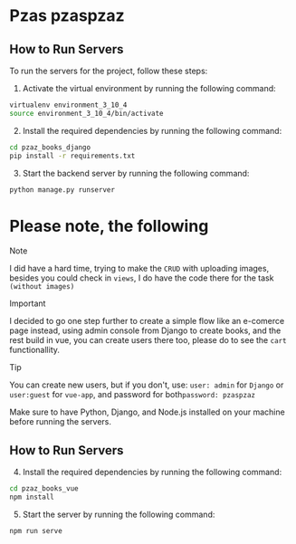 # Pzas pzaspzaz

## How to Run Servers

To run the servers for the project, follow these steps:

1. Activate the virtual environment by running the following command:
  ```bash
  virtualenv environment_3_10_4
  source environment_3_10_4/bin/activate
  ```

2. Install the required dependencies by running the following command:
  ```bash
  cd pzaz_books_django
  pip install -r requirements.txt
  ```

3. Start the backend server by running the following command:
  ```bash
  python manage.py runserver
  ```

# Please note, the following

> [!NOTE]  
> I did have a hard time, trying to make the `CRUD` with uploading images, besides you could check in `views`, I do have the code there for the task `(without images)` 

> [!IMPORTANT]  
> I decided to go one step further to create a simple flow like an e-comerce page instead, using admin console from Django to create books, and the rest build in vue, you can create users there too, please do to see the `cart` functionallity.

> [!TIP]
> You can create new users, but if you don't, use: `user: admin` for `Django` or `user:guest` for `vue-app`, and password for both`password: pzaspzaz`

Make sure to have Python, Django, and Node.js installed on your machine before running the servers.


## How to Run Servers

4. Install the required dependencies by running the following command:
  ```bash
  cd pzaz_books_vue
  npm install
  ```

5. Start the server by running the following command:
  ```bash
  npm run serve
```
